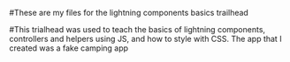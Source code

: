 #These are my files for the lightning components basics trailhead

#This trialhead was used to teach the basics of lightning components, controllers and helpers using JS, and how to style with CSS. The app that I created was a fake camping app
